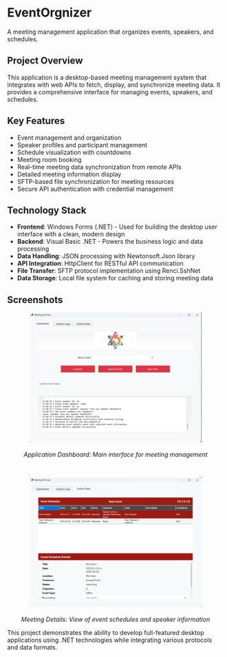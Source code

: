 # EventOrgnizer

A meeting management application that organizes events, speakers, and schedules.

## Project Overview

This application is a desktop-based meeting management system that integrates with web APIs to fetch, display, and synchronize meeting data. It provides a comprehensive interface for managing events, speakers, and schedules.

## Key Features

- Event management and organization
- Speaker profiles and participant management
- Schedule visualization with countdowns
- Meeting room booking
- Real-time meeting data synchronization from remote APIs
- Detailed meeting information display
- SFTP-based file synchronization for meeting resources
- Secure API authentication with credential management

## Technology Stack

- **Frontend**: Windows Forms (.NET) - Used for building the desktop user interface with a clean, modern design
- **Backend**: Visual Basic .NET - Powers the business logic and data processing
- **Data Handling**: JSON processing with Newtonsoft.Json library
- **API Integration**: HttpClient for RESTful API communication
- **File Transfer**: SFTP protocol implementation using Renci.SshNet
- **Data Storage**: Local file system for caching and storing meeting data

## Screenshots

<p align="center">
  <a href="Resources/app%20SS2.png" target="_blank">
    <img src="Resources/app%20SS2.png" alt="Application Dashboard" width="400" height="auto"/>
  </a>
  <br><br>
  <em>Application Dashboard: Main interface for meeting management</em>
</p>

<br>

<p align="center">
  <a href="Resources/app%20SS1.png" target="_blank">
    <img src="Resources/app%20SS1.png" alt="Meeting Details" width="400" height="auto"/>
  </a>
  <br><br>
  <em>Meeting Details: View of event schedules and speaker information</em>
</p>

This project demonstrates the ability to develop full-featured desktop applications using .NET technologies while integrating various protocols and data formats. 